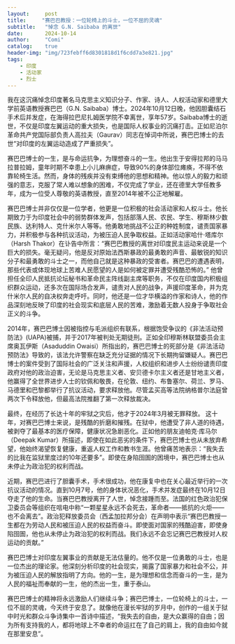 ```yaml
---
layout:     post
title:     "赛巴巴教授：一位轮椅上的斗士，一位不屈的灵魂"
subtitle:   "悼念 G.N. Saibaba 的离世"
date:       2024-10-14
author:     "Comi"
catalog:    true
header-img: "img/723febff6d8301818d1f6cdd7a3e821.jpg"
tags:
    - 印度
    - 活动家
    - 烈士
---
```


我在这沉痛悼念印度著名马克思主义知识分子、作家、诗人、人权活动家和德里大学前英语教授赛巴巴（G.N. Saibaba）博士。2024年10月12日晚，他因胆囊结石手术后并发症，在海得拉巴尼扎姆医学院不幸离世，享年57岁。Saibaba博士的逝世，不仅是印度左翼运动的重大损失，也是国际人权事业的沉痛打击。正如尼泊尔革命共产党国际部负责人高拉夫（Gaurav）同志在悼词中所说，赛巴巴博士的去世“对印度的左翼运动造成了严重损失”。

赛巴巴博士的一生，是与命运抗争，为理想奋斗的一生。他出生于安得拉邦的马马拉普拉姆，童年时期不幸患上小儿麻痹症，导致90%的身体部位瘫痪，不得不依靠轮椅生活。然而，身体的残疾并没有束缚他的思想和精神。他以惊人的毅力和顽强的意志，克服了常人难以想象的困难，不仅完成了学业，还在德里大学任教多年，成为一位受人尊敬的英语教授，直至2014年被不公正地解雇。

赛巴巴博士并非仅仅是一位学者，他更是一位积极的社会活动家和人权斗士。他长期致力于为印度社会中的弱势群体发声，包括部落人民、农民、学生、穆斯林少数民族、达利特人、克什米尔人等等。他勇敢地挑战不公正的种姓制度，谴责国家暴力，并积极参与各种抗议活动，为被压迫人民争取权益。正如活动家哈什·塔库尔（Harsh Thakor）在讣告中所言：“赛巴巴教授的离世对印度民主运动来说是一个巨大的损失。毫无疑问，他是反对原始法西斯暴政的最勇敢的声音、最敏锐的知识分子和最勇敢的斗士之一，而他自己就是这种暴政的受害者。赛巴巴的遭遇表明，那些代表或体现地球上苦难人民愿望的人是如何被定罪并遭受残酷恐怖的。” 他曾担任全印人民抵抗论坛秘书和革命民主阵线副主席等职务，不仅在印度国内积极组织群众运动，还多次在国际场合发声，谴责对人民的战争，声援印度革命，并为克什米尔人民的自决权奔走呼吁。同时，他还是一位才华横溢的作家和诗人，他的作品深刻地反映了印度的社会现实和底层人民的苦难，激励着无数人投身于争取社会正义的斗争。

2014年，赛巴巴博士因被指控与毛派组织有联系，根据饱受争议的《非法活动预防法》(UAPA)被捕，并于2017年被判处无期徒刑。正如全印穆斯林联盟委员会主席奥瓦伊斯（Asaduddin Owaisi）所指出的，赛巴巴博士的死部分是《非法活动预防法》导致的，该法允许警察在缺乏充分证据的情况下长期拘留嫌疑人。赛巴巴博士的案件受到了国际社会的广泛关注和声援，人权组织和进步人士纷纷谴责印度政府对他的政治迫害，无论是马克思主义者、安贝德卡尔主义者还是甘地主义者，他赢得了全世界进步人士的钦佩和敬畏，在伦敦、纽约、布鲁塞尔、荷兰、罗马、马德里和巴黎都举行了抗议活动，要求释放他。尽管孟买高等法院纳格普尔法庭曾两次下令释放他，但最高法院推翻了第一次释放裁决。

最终，在经历了长达十年的牢狱之灾后，他才于2024年3月被无罪释放。 这十年，对赛巴巴博士来说，是残酷的折磨和摧残。在狱中，他遭受了非人道的待遇，被剥夺了最基本的医疗保障，健康状况急剧恶化。正如他的朋友迪帕克·库马尔（Deepak Kumar）所描述，即使在如此恶劣的条件下，赛巴巴博士也从未放弃希望，他始终渴望恢复健康，重返人权工作和教书生涯。他曾痛苦地表示：“我失去的比我在监狱里度过的10年还要多”。即使在身陷囹圄的困境中，赛巴巴博士也从未停止为政治犯的权利而战。

近期，赛巴巴进行了胆囊手术，手术很成功，他在康复中也在关心最近举行的一次抗议活动的情况。直到10月7号，他的身体状况恶化，手术并发症最终在10月12日夺走了他的生命。当赛巴巴教授离开了人世，悼念接踵而至。法国的红色政治犯保卫委员会等组织在唁电中称“一颗星星永远不会死去，革命者——抵抗的火炬——也不会离去”。政治犯释放委员会（西孟加拉邦分会）在声明中表示“赛巴巴教授一生都在为劳动人民和被压迫人民的权益而奋斗。即使面对国家的残酷迫害，即使身陷囹圄，他也从未停止为政治犯的权利而战。我们永远不会忘记赛巴巴教授对人权运动的贡献。”

赛巴巴博士对印度左翼事业的贡献是无法估量的。他不仅是一位勇敢的斗士，也是一位杰出的理论家。他深刻分析印度的社会现实，揭露了国家暴力和社会不公，并为被压迫人民的解放指明了方向。他的一生，是为理想和信念而奋斗的一生，是为人民的福祉而奉献的一生，他的杰出一生，重于泰山。

赛巴巴博士的精神将永远激励人们继续斗争；赛巴巴博士，一位轮椅上的斗士，一位不屈的灵魂，今天终于安息了。就像他在漫长牢狱的岁月中，创作的一组关于狱中时光和群众斗争诗集中一首诗中描述，“我失去的自由，是大众赢得的自由；因为所有支持我的人，都将地球上不幸者的命运扛在了自己的肩上，我的自由如今就在那里安息”。